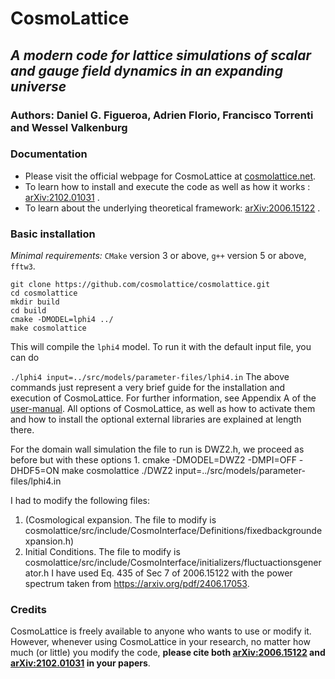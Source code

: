 # CosmoLattice

## *A modern code for lattice simulations of scalar and gauge field dynamics in an expanding universe*
### Authors: Daniel G. Figueroa, Adrien Florio, Francisco Torrenti and Wessel Valkenburg

### Documentation

- Please visit the official webpage for CosmoLattice at [cosmolattice.net](https://cosmolattice.net).
- To learn how to install and execute the code as well as how it works :  <a href=https://arxiv.org/pdf/2102.01031.pdf target="_blank" rel="noopener noreferrer" > arXiv:2102.01031</a> .
- To learn about the underlying theoretical framework: <a href=https://arxiv.org/pdf/2006.15122.pdf target="_blank" rel="noopener noreferrer" > arXiv:2006.15122</a> .

### Basic installation

*Minimal requirements:* `CMake` version 3 or above, `g++` version 5 or above, `fftw3`.

```
git clone https://github.com/cosmolattice/cosmolattice.git
cd cosmolattice   
mkdir build                     
cd build                        
cmake -DMODEL=lphi4 ../
make cosmolattice
```

This will compile the ``lphi4`` model. To run it with the default input file, you can do

``
./lphi4 input=../src/models/parameter-files/lphi4.in
``
The above commands just represent a very brief guide for the installation and execution of CosmoLattice. 
For further information, see  Appendix A of the <a href=https://arxiv.org/pdf/2102.01031.pdf target="_blank" rel="noopener noreferrer" >user-manual</a>.
All options of CosmoLattice, as well as how to activate them and how to install the optional external 
libraries are explained at length there.


For the domain wall simulation the file to run is DWZ2.h, we proceed as before but with these options
1. 
 cmake -DMODEL=DWZ2 -DMPI=OFF -DHDF5=ON
make cosmolattice
./DWZ2 input=../src/models/parameter-files/lphi4.in   


I had to modify the following files: 
1. (Cosmological expansion. The file to modify is cosmolattice/src/include/CosmoInterface/Definitions/fixedbackgroundexpansion.h)
2. Initial Conditions. The file to modify is cosmolattice/src/include/CosmoInterface/initializers/fluctuactionsgenerator.h
I have used Eq. 435 of Sec 7 of  2006.15122 with the power spectrum taken from https://arxiv.org/pdf/2406.17053.


### Credits

CosmoLattice is freely available to anyone who wants to use or modify it. However, whenever 
using CosmoLattice in your research, no matter how much (or little) you modify the code, 
<b>please cite both <a href=https://arxiv.org/pdf/2006.15122.pdf target="_blank" rel="noopener noreferrer" > arXiv:2006.15122</a> 
and <a href=https://arxiv.org/pdf/2102.01031.pdf target="_blank" rel="noopener noreferrer" > arXiv:2102.01031</a> in your papers</b>. 
